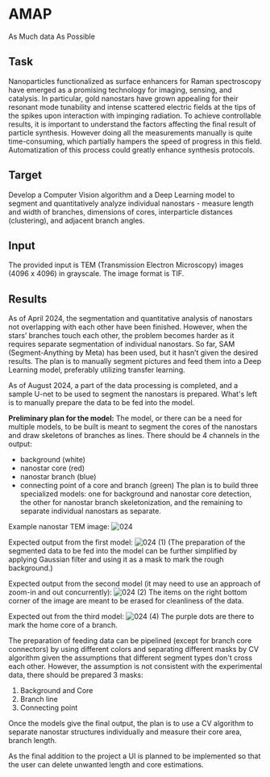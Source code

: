 # AMAP
As Much data As Possible

## Task


 Nanoparticles functionalized as surface enhancers for Raman spectroscopy have emerged as a promising technology for imaging, sensing, and catalysis. In particular, gold nanostars have grown appealing for their resonant mode tunability and intense scattered electric fields at the tips of the spikes upon interaction with impinging radiation. To achieve controllable results, it is important to understand the factors affecting the final result of particle synthesis. However doing all the measurements manually is quite time-consuming, which partially hampers the speed of progress in this field. Automatization of this process could greatly enhance synthesis protocols. 

## Target


 Develop a Computer Vision algorithm and a Deep Learning model to segment and quantitatively analyze individual nanostars - measure length and width of branches, dimensions of cores, interparticle distances (clustering),  and adjacent branch angles. 

## Input


 The provided input is TEM (Transmission Electron Microscopy) images (4096 x 4096) in grayscale. The image format is TIF.


## Results


As of April 2024, the segmentation and quantitative analysis of nanostars not overlapping with each other have been finished. However, when the stars’ branches touch each other, the problem becomes harder as it requires separate segmentation of individual nanostars. So far, SAM (Segment-Anything by Meta) has been used, but it hasn’t given the desired results. The plan is to manually segment pictures and feed them into a Deep Learning model, preferably utilizing transfer learning.

As of August 2024, a part of the data processing is completed, and a sample U-net to be used to segment the nanostars is prepared. What's left is to manually prepare the data to be fed into the model. 

**Preliminary plan for the model:**
The model, or there can be a need for multiple models, to be built is meant to segment the cores of the nanostars and draw skeletons of branches as lines. There should be 4 channels in the output:
 - background (white)
 - nanostar core (red)
 - nanostar branch (blue)
 - connecting point of a core and branch (green)
The plan is to build three specialized models: one for background and nanostar core detection, the other for nanostar branch skeletonization, and the remaining to separate individual nanostars as separate.

Example nanostar TEM image:
![024](https://github.com/user-attachments/assets/8276bb77-12b7-4321-97b8-a17734d77ba4)

Expected output from the first model:
![024 (1)](https://github.com/user-attachments/assets/22ca5d6c-7640-4677-9517-a59756fd2455)
(The preparation of the segmented data to be fed into the model can be further simplified by applying Gaussian filter and using it as a mask to mark the rough background.)

Expected output from the second model (it may need to use an approach of zoom-in and out concurrently):
![024 (2)](https://github.com/user-attachments/assets/5a3f8943-9797-4d01-98e6-6ca707c7bd17)
The items on the right bottom corner of the image are meant to be erased for cleanliness of the data.

Expected out from the third model:
![024 (4)](https://github.com/user-attachments/assets/1f2fa5dc-3962-4ef3-8f2d-3258313a5597)
The purple dots are there to mark the home core of a branch.

The preparation of feeding data can be pipelined (except for branch core connectors) by using different colors and separating different masks by CV algorithm given the assumptions that different segment types don't cross each other. However, the assumption is not consistent with the experimental data, there should be prepared 3 masks:
 1. Background and Core
 2. Branch line
 3. Connecting point

Once the models give the final output, the plan is to use a CV algorithm to separate nanostar structures individually and measure their core area, branch length.

As the final addition to the project a UI is planned to be implemented so that the user can delete unwanted length and core estimations.
